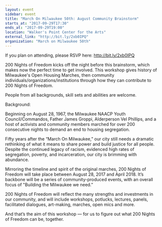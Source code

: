 ```yaml
---
layout: event
sidebar: event
title: "March On Milwaukee 50th: August Community Brainstorm"
starts_at: "2017-09-29T17:30"
ends_at: "2017-09-29T19:00"
location: "Walker's Point Center for the Arts"
external_link: "http://bit.ly/2xb0IPQ"
organization: "March on Milwaukee 50th"
---
```


If you plan on attending, please RSVP here: http://bit.ly/2xb0IPQ

200 Nights of Freedom kicks off the night before this brainstorm, which makes now the perfect time to get involved. This workshop gives history of Milwaukee's Open Housing Marches, then community individuals/organizations/institutions through how they can contribute to 200 Nights of Freedom.

People from all backgrounds, skill sets and abilities are welcome.

Background:

Beginning on August 28, 1967, the Milwaukee NAACP Youth Council/Commandos, Father James Groppi, Alderperson Vel Phillips, and a host of activists and community members marched for over 200 consecutive nights to demand an end to housing segregation.

Fifty years after the “March On Milwaukee,” our city still needs a dramatic rethinking of what it means to share power and build justice for all people. Despite the continued legacy of racism, evidenced high rates of segregation, poverty, and incarceration, our city is brimming with abundance.

Mirroring the timeline and spirit of the original marches, 200 Nights of Freedom will take place between August 28, 2017 and April 2018. It’s backbone will be a series of community-produced events, with an overall focus of "Building the Milwaukee we need.”

200 Nights of Freedom will reflect the many strengths and investments in our community, and will include workshops, potlucks, lectures, panels, facilitated dialogues, art-making, marches, open mics and more.

And that’s the aim of this workshop — for us to figure out what 200 Nights of Freedom can be, together.
